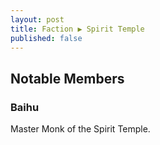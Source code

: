 ```yaml
---
layout: post
title: Faction ▶ Spirit Temple
published: false
---
```


## Notable Members

### Baihu

Master Monk of the Spirit Temple.
